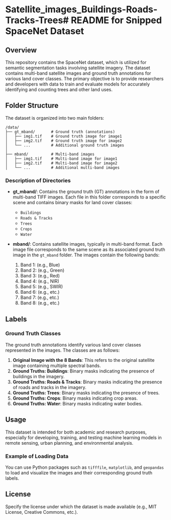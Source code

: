 # Satellite_images_Buildings-Roads-Tracks-Trees# README for Snipped SpaceNet Dataset  

## Overview

This repository contains the SpaceNet dataset, which is utilized for semantic segmentation tasks involving satellite imagery. The dataset contains multi-band satellite images and ground truth annotations for various land cover classes. The primary objective is to provide researchers and developers with data to train and evaluate models for accurately identifying and counting trees and other land uses.

## Folder Structure

The dataset is organized into two main folders:

```
/data/
├── gt_mband/       # Ground truth (annotations)
│   ├── img1.tif    # Ground truth image for image1
│   ├── img2.tif    # Ground truth image for image2
│   └── ...         # Additional ground truth images
│
├── mband/          # Multi-band images
│   ├── img1.tif    # Multi-band image for image1
│   ├── img2.tif    # Multi-band image for image2
│   └── ...         # Additional multi-band images
```

### Description of Directories

- **gt_mband/**: 
  Contains the ground truth (GT) annotations in the form of multi-band TIFF images. Each file in this folder corresponds to a specific scene and contains binary masks for land cover classes:
  - `Buildings`
  - `Roads & Tracks`
  - `Trees`
  - `Crops`
  - `Water`

- **mband/**:
  Contains satellite images, typically in multi-band format. Each image file corresponds to the same scene as its associated ground truth image in the `gt_mband` folder. The images contain the following bands:
  1. Band 1: (e.g., Blue)
  2. Band 2: (e.g., Green)
  3. Band 3: (e.g., Red)
  4. Band 4: (e.g., NIR)
  5. Band 5: (e.g., SWIR)
  6. Band 6: (e.g., etc.)
  7. Band 7: (e.g., etc.)
  8. Band 8: (e.g., etc.)

## Labels

### Ground Truth Classes

The ground truth annotations identify various land cover classes represented in the images. The classes are as follows:

1. **Original Image with the 8 Bands**: This refers to the original satellite image containing multiple spectral bands.
2. **Ground Truths: Buildings**: Binary masks indicating the presence of buildings in the imagery.
3. **Ground Truths: Roads & Tracks**: Binary masks indicating the presence of roads and tracks in the imagery.
4. **Ground Truths: Trees**: Binary masks indicating the presence of trees.
5. **Ground Truths: Crops**: Binary masks indicating crop areas.
6. **Ground Truths: Water**: Binary masks indicating water bodies.

## Usage

This dataset is intended for both academic and research purposes, especially for developing, training, and testing machine learning models in remote sensing, urban planning, and environmental analysis.

### Example of Loading Data
You can use Python packages such as `tifffile`, `matplotlib`, and `geopandas` to load and visualize the images and their corresponding ground truth labels.

## License

Specify the license under which the dataset is made available (e.g., MIT License, Creative Commons, etc.).




